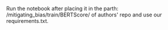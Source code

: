 Run the notebook after placing it in the parth: /mitigating_bias/train/BERTScore/ of authors' repo and use our requirements.txt.
